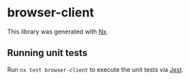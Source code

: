# browser-client

This library was generated with [Nx](https://nx.dev).

## Running unit tests

Run `nx test browser-client` to execute the unit tests via [Jest](https://jestjs.io).
